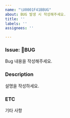 ```yaml
---
name: "\U0001F41BBUG"
about: BUG 발생 시 작성해주세요.
title: ''
labels: ''
assignees: ''

---
```


### Issue: 🐛BUG
Bug 내용을 작성해주세요.

### Description
설명을 작성하세요.

### ETC
기타 사항
